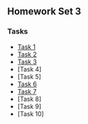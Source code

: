 ## Homework Set 3

### Tasks

* [Task 1](https://lsdroubay.github.io/math5610/softwaremanual/l2error)
* [Task 2](https://lsdroubay.github.io/math5610/softwaremanual/l1error)
* [Task 3](https://lsdroubay.github.io/math5610/softwaremanual/inferror)
* [Task 4]
* [Task 5]
* [Task 6](https://lsdroubay.github.io/math5610/softwaremanual/dotproduct)
* [Task 7](https://lsdroubay.github.io/math5610/softwaremanual/crossproduct)
* [Task 8]
* [Task 9]
* [Task 10]
